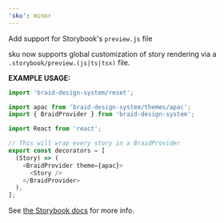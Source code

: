 ```yaml
---
'sku': minor
---
```


Add support for Storybook's `preview.js` file

sku now supports global customization of story rendering via a `.storybook/preview.(js|ts|tsx)` file.

**EXAMPLE USAGE:**

```js
import 'braid-design-system/reset';

import apac from 'braid-design-system/themes/apac';
import { BraidProvider } from 'braid-design-system';

import React from 'react';

// This will wrap every story in a BraidProvider
export const decorators = [
  (Story) => (
    <BraidProvider theme={apac}>
      <Story />
    </BraidProvider>
  ),
];
```

See [the Storybook docs][storybook preview.js] for more info.

[storybook preview.js]: https://storybook.js.org/docs/react/configure/overview#configure-story-rendering
